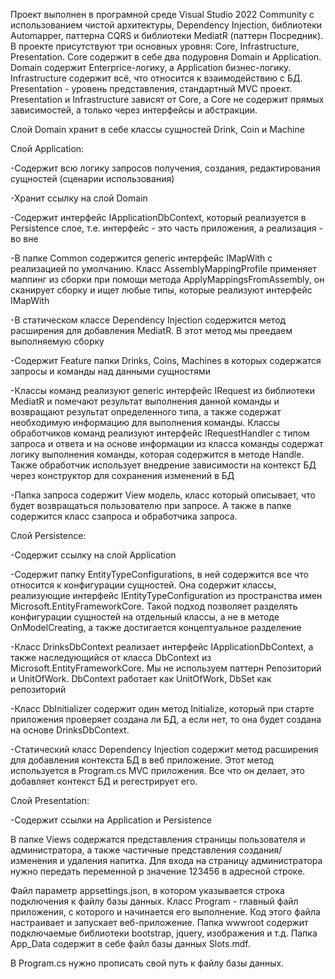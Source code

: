 Проект выполнен в програмной среде Visual Studio 2022 Community с использованием чистой архитектуры, Dependency Injection, библиотеки Automapper, паттерна CQRS и библиотеки MediatR (паттерн Посредник). 
В проекте присутствуют три основных уровня: Core, Infrastructure, Presentation. Core содержит в себе два подуровня Domain и Application. Domain содержит Enterprice-логику, а Application бизнес-логику. Infrastructure содержит всё, что относится к взаимодействию с БД. Presentation - уровень представления, стандартный MVC проект. Presentation и Infrastructure зависят от Core, а Core не содержит прямых зависимостей, а только через интерфейсы и абстракции.

Слой Domain хранит в себе классы сущностей Drink, Coin и Machine

Слой Application:

-Содержит всю логику запросов получения, создания, редактирования сущностей (сценарии использования)

-Хранит ссылку на слой Domain

-Содержит интерфейс IApplicationDbContext, который реализуется в Persistence слое, т.е. интерфейс - это часть приложения, а реализация - во вне

-В папке Common содержится generic интерфейс IMapWith с реализацией по умолчанию. Класс AssemblyMappingProfile применяет маппинг из сборки при помощи метода ApplyMappingsFromAssembly, он сканирует сборку и ищет любые типы, которые реализуют интерфейс IMapWith

-В статическом классе Dependency Injection содержится метод расширения для добавления MediatR. В этот метод мы преедаем выполняемую сборку

-Содержит Feature папки Drinks, Coins, Machines в которых содержатся запросы и команды над данными сущностями

-Классы команд реализуют generic интерфейс IRequest из библиотеки MediatR и помечают результат выполнения данной команды и возвращают результат определенного типа, а также содержат необходимую информацию для выполнения команды. Классы обработчиков команд реализуют интерфейс IRequestHandler с типом запроса и ответа и на основе информации из класса команды содержат логику выполнения команды, которая содержится в методе Handle. Также обработчик использует внедрение зависимости на контекст БД через конструктор для сохранения изменений в БД

-Папка запроса содержит View модель, класс который описывает, что будет возвращаться пользователю при запросе. А также в папке содержится класс сзапроса и обработчика запроса.

Слой Persistence:

-Содержит ссылку на слой Application

-Содержит папку EntityTypeConfigurations, в ней содержится все что относится к конфигурации сущностей. Она содержит классы, реализующие интерфейс IEntityTypeConfiguration из пространства имен Microsoft.EntityFrameworkCore. Такой подход позволяет разделять конфигурации сущностей на отдельный классы, а не в методе OnModelCreating, а также достигается концептуальное разделение 

-Класс DrinksDbContext реализает интерфейс IApplicationDbContext, а также наследующийся от класса DbContext из Microsoft.EntityFrameworkCore. Мы не используем паттерн Репозиторий и UnitOfWork. DbContext работает как UnitOfWork, DbSet как репозиторий

-Класс DbInitializer содержит один метод Initialize, который при старте приложения проверяет создана ли БД, а если нет, то она будет создана на основе DrinksDbContext.

-Статический класс Dependency Injection содержит метод расширения для добавления контекста БД в веб приложение. Этот метод используется в Program.cs MVC приложения. Все что он делает, это добавляет контекст БД и регестрирует его.

Слой Presentation:

-Содержит ссылки на Application и Persistence

В папке Views содержатся представления страницы пользователя и администратора, а также частичные представления создания/изменения и удаления напитка. Для входа на страницу администратора нужно передать переменной p значение 123456 в адресной строке.

Файл параметр appsettings.json, в котором указывается строка подключения к файлу базы данных. Класс Program - главный файл приложения, с которого и начинается его выполнение. Код этого файла настраивает и запускает веб-приложение. Папка wwwroot содержит подключаемые библиотеки bootstrap, jquery, изображения и т.д. Папка App_Data содержит в себе файл базы данных Slots.mdf.

В Program.cs нужно прописать свой путь к файлу базы данных.
